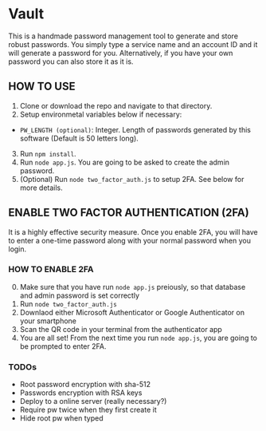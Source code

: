 # Vault

This is a handmade password management tool to generate and store robust passwords.
You simply type a service name and an account ID and it will generate a password for you.
Alternatively, if you have your own password you can also store it as it is.

## HOW TO USE
1. Clone or download the repo and navigate to that directory.
2. Setup environmetal variables below if necessary:
  - `PW_LENGTH (optional)`: Integer. Length of passwords generated by this software (Default is 50 letters long).
3. Run `npm install`.
4. Run `node app.js`. You are going to be asked to create the admin password.
5. (Optional) Run `node two_factor_auth.js` to setup 2FA. See below for more details.


## ENABLE TWO FACTOR AUTHENTICATION (2FA)
It is a highly effective security measure. Once you enable 2FA, you will have to enter a one-time password along with your normal password when you login.
### HOW TO ENABLE 2FA
0. Make sure that you have run `node app.js` preiously, so that database and admin password is set correctly
1. Run `node two_factor_auth.js`
2. Downlaod either Microsoft Authenticator or Google Authenticator on your smartphone
3. Scan the QR code in your terminal from the authenticator app
4. You are all set! From the next time you run `node app.js`, you are going to be prompted to enter 2FA.

### TODOs
- Root password encryption with sha-512
- Passwords encryption with RSA keys
- Deploy to a online server (really necessary?)
- Require pw twice when they first create it
- Hide root pw when typed